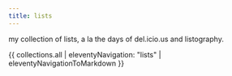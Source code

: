 ```yaml
---
title: lists
---
```


my collection of lists, a la the days of del.icio.us and listography.

{{ collections.all | eleventyNavigation: "lists" | eleventyNavigationToMarkdown }}
